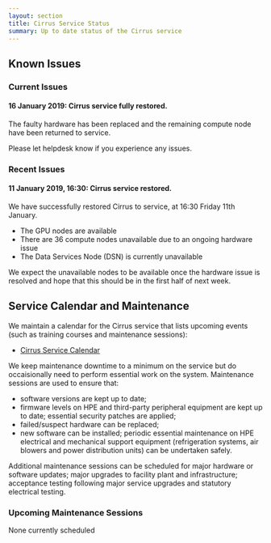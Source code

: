 ```yaml
---
layout: section
title: Cirrus Service Status
summary: Up to date status of the Cirrus service
---
```


## Known Issues

### Current Issues

#### 16 January 2019: Cirrus service fully restored. ####

The faulty hardware has been replaced and the remaining compute node have been returned to service.

Please let helpdesk know if you experience any issues.

### Recent Issues

#### 11 January 2019, 16:30: Cirrus service restored. ####

We have successfully restored Cirrus to service, at 16:30 Friday 11th January.
* The GPU nodes are available
* There are 36 compute nodes unavailable due to an ongoing hardware issue
* The Data Services Node (DSN) is currently unavailable

We expect the unavailable nodes to be available once the hardware issue is resolved and hope that this should be in the first half of next week.

## Service Calendar and Maintenance

We maintain a calendar for the Cirrus service that lists upcoming events (such
as training courses and maintenance sessions):

- [Cirrus Service Calendar](calendar.html)

We keep maintenance downtime to a minimum on the service but do occaisionally
need to perform essential work on the system. Maintenance sessions are used to 
ensure that:

* software versions are kept up to date;
* firmware levels on HPE and third-party peripheral equipment are kept up to date;
essential security patches are applied;
* failed/suspect hardware can be replaced;
* new software can be installed;
periodic essential maintenance on HPE electrical and mechanical support equipment (refrigeration systems, air blowers and power distribution units) can be undertaken safely.

Additional maintenance sessions can be scheduled for major hardware or software updates; major upgrades to facility plant and infrastructure; acceptance testing following major service upgrades and statutory electrical testing.

### Upcoming Maintenance Sessions

None currently scheduled




